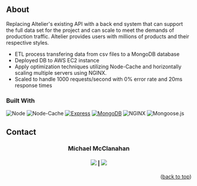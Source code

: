 ## About
Replacing Altelier's existing API with a back end system that can support the full data set for the project and can scale to meet the demands of production traffic.
Altelier provides users with millions of products and their respective styles.
<ul>
  <li>
    ETL process transfering data from csv files to a MongoDB database
  </li>
  <li>
    Deployed DB to AWS EC2 instance  
  </li>
  <li>
    Apply optimization techniques utilizing Node-Cache and horizontally scaling multiple servers using NGINX.
  </li>
  <li>
    Scaled to handle 1000 requests/second with 0% error rate and 20ms response times
  </li>
</ul>

### Built With

![Node](https://img.shields.io/badge/Node-%2520000000.svg?style=for-the-badge&logo=Node&color=black)
![Node-Cache](https://img.shields.io/badge/Node--Cache-%2520000000.svg?style=for-the-badge&logo=Node-Cache&color=black)
[![Express](https://img.shields.io/badge/Express-%23000000.svg?style=for-the-badge&logo=Express)](https://expressjs.com/)
[![MongoDB](https://img.shields.io/badge/MongoDB-%2520000000.svg?style=for-the-badge&logo=MongoDB&color=black)](https://www.mongodb.com)
![NGINX](https://img.shields.io/badge/NGINX-%2520000000.svg?style=for-the-badge&logo=NGINX&color=black)
![Mongoose.js](https://img.shields.io/badge/Mongoose.js-%2520000000.svg?style=for-the-badge&logo=mongoose.js&color=black)

## Contact

<h3 align='center'>Michael McClanahan</h3>
<h4 align='center'>
  <a href="https://www.linkedin.com/in/michael-mcclanahan-784763284/"><img src='https://img.shields.io/badge/LinkedIn-0077B5?style=for-the-badge&logo=linkedin&logoColor=white' /></a> |
  <a href="https://github.com/mmcclanahan"><img src="https://img.shields.io/badge/GitHub-181717?style=for-the-badge&logo=github&logoColor=white" /></a>
</h4>

 <p align="right">(<a href="#readme-top">back to top</a>)</p>
